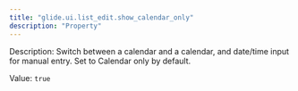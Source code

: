 ```yaml
---
title: "glide.ui.list_edit.show_calendar_only"
description: "Property"
---
```


Description: Switch between a calendar and a calendar, and date/time input for manual entry. Set to Calendar
            only by default.
        

Value: `true`